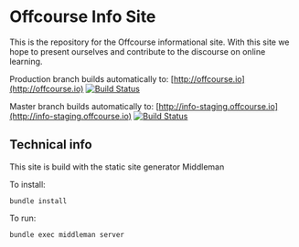 # Offcourse Info Site

This is the repository for the Offcourse informational site. With this site we hope to present ourselves and contribute to the discourse on online learning.

Production branch builds automatically to: [http://offcourse.io](http://offcourse.io) [![Build Status](https://travis-ci.org/OffCourse/offcourse-info.svg?branch=production)](https://travis-ci.org/OffCourse/offcourse-info)

Master branch builds automatically to: [http://info-staging.offcourse.io](http://info-staging.offcourse.io)
[![Build Status](https://travis-ci.org/OffCourse/offcourse-info.svg?branch=master)](https://travis-ci.org/OffCourse/offcourse-info)

## Technical info

This site is build with the static site generator Middleman

To install:
```
bundle install
```

To run:
``` 
bundle exec middleman server
```